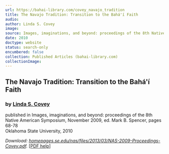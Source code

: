 ```yaml
---
url: https://bahai-library.com/covey_navajo_tradition
title: The Navajo Tradition: Transition to the Bahá'í Faith
audio: 
author: Linda S. Covey
image: 
source: Images, imaginations, and beyond: proceedings of the 8th Native American Symposium, November 2009, ed. Mark B. Spencer, pages 68-78
date: 2010
doctype: website
status: search-only
encumbered: false
collection: Published Articles (bahai-library.com)
collectionImage: 
---
```



## The Navajo Tradition: Transition to the Bahá'í Faith

### by [Linda S. Covey](https://bahai-library.com/author/Linda+S.+Covey)

published in Images, imaginations, and beyond: proceedings of the 8th Native American Symposium, November 2009, ed. Mark B. Spencer, pages 68-78  
Oklahoma State University, 2010


_Download: [homepages.se.edu/nas/files/2013/03/NAS-2009-Proceedings-Covey.pdf](http://homepages.se.edu/nas/files/2013/03/NAS-2009-Proceedings-Covey.pdf&action=go&id=38874)._ \[[PDF help](https://bahai-library.com/pdf/)\]